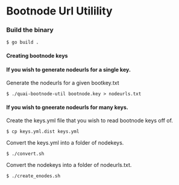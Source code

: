 # Bootnode Url Utilility

### Build the binary
```shell
$ go build .
```

#### Creating bootnode keys

#### If you wish to generate nodeurls for a single key.
Generate the nodeurls for a given bootkey.txt

```shell
$ ./quai-bootnode-util bootnode.key > nodeurls.txt 
```
#### If you wish to gneerate nodeurls for many keys.
Create the keys.yml file that you wish to read bootnode keys off of.

```shell
$ cp keys.yml.dist keys.yml
```

Convert the keys.yml into a folder of nodekeys.
```shell
$ ./convert.sh
```

Convert the nodekeys into a folder of nodeurls.txt.
```shell
$ ./create_enodes.sh
```